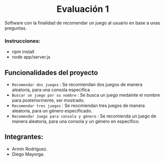 <h1 align="center"> Evaluación 1 </h1>

Software con la finalidad de recomendar un juego al usuario en base a
unas preguntas. 

### Instrucciones: 
- npm install
- node app/server.js

## Funcionalidades del proyecto
- `Recomendar dos juegos` : Se recomiendan dos juegos de manera aleatoria, para una consola especifíca 
- `Buscar un juego por su nombre` : Se busca un juego medainte el nombre para posteriormente, ser mostrado.
- `Recomendar tres juegos` : Se reocmiendan tres juegos de manera aleatoria, para un género especificado. 
- `Recomendar Juego para consola y género` : Se recomienda un juego de manera aleatoria, para una consola y un género en especifico. 
## Integrantes: 
- Armin Rodríguez.
- Diego Mayorga.